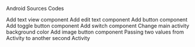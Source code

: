 Android Sources Codes

Add text view component
Add edit text component
Add button component
Add toggle button component
Add switch component
Change main activity background color
Add image button component
Passing two values from Activity to another second Activity
